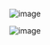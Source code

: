 ![image](https://user-images.githubusercontent.com/55067151/147636924-5a3de4e7-e332-41c3-a26d-6e4822442c2d.png)

![image](https://user-images.githubusercontent.com/55067151/147636945-efa059cb-fb8e-470b-9dd9-5e228ed75158.png)
